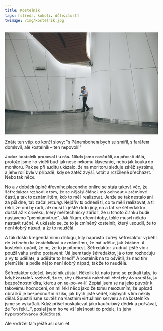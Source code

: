 ```yaml
---
title: Kostelník
tags: [středa, kokoti, důležitost]
twimage: /img/kostelnik.jpg
---
```


![cover](/img/kostelnik.jpg)

Znáte ten vtip, co končí slovy: "s Pánembohem bych se smířil, s farářem domluvil, ale kostelník – ten nepovolí!"

Jeden kostelník pracoval i u nás. Nikdo jsme nevěděli, co přesně dělá, protože jsme ho viděli buď jak nese někomu klávesnici, nebo jak kouká do monitoru. Pak se při auditu ukázalo, že na monitoru sleduje zátěž systému, a jeho rolí bylo v případě, kdy se zátěž zvýší, vstát a rozčileně přecházet. Nebo tak něco. 

No a v dobách úplně dřevního placeného online se stala taková věc, že šéfredaktor rozhodl o tom, že se nějaký článek má ocitnout v prémiové části, a tak to oznámil těm, kdo to měli realizovat. Jenže se tak nestalo ani za půl dne, tak začal _prcung_. Nejdřív to odnesli ti, co to měli realizovat, a ti řekli, že oni by rádi, ale musí to ještě nkdo jiný, no a tak se šéfredaktor dostal až k člověku, který měl technicky zařídit, že u tohoto článku bude nastaveno "premium=true". Jak říkám, dřevní doby, tohle musel někdo nastavit ručně. A ukázalo se, že to je zmíněný kostelník, který usoudil, že to není dobrý nápad, a že to neudělá.

A tak došlo k legendárnímu dialogu, kdy naprosto zuřivý šéfredaktor vyběhl do kutlochu ke kostelníkovi a oznámil mu, že má udělat, jak žádáno. A kostelník opáčil, že ne, že to je pitomost. Šéfredaktor zrudnul ještě víc a použil váhu svého postavení: "Já jsem tady šéfredaktor, já o tom rozhoduju a vy to uděláte, a uděláte to hned!" A kostelník na to odvětil, že nad tím přemýšlel a podle něj to není dobrý nápad, tak že to neudělá.

Šéfredaktor odešel, kostelník zůstal. Několik let nato jsme se potkali taky, to když kostelník rozhodl, že to, aby uživatelé nahrávali obrázky do soutěže, je bezpečnostní díra, kterou on ne-po-vo-lí! Zeptal jsem se na jeho puvoár k takovému hodnocení, on mi řekl něco jako že tomu nerozumím, že upload obrázků je bezpečnostní riziko, jak bych jistě věděl, kdybych s tím někdy dělal. Spustili jsme soutěž na vlastním virtuálním serveru a na kostelníka jsme se vykašlali. Když přišel poskakovat jako kaučukový dědek a pořvávat, že "on řekl...", poslal jsem ho ve vší slušnosti do prdele, i s jeho hypertrofovanou důležitostí.

Ale vydržel tam ještě asi osm let.